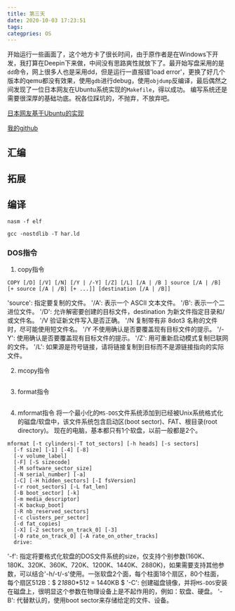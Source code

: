 ```yaml
---
title: 第三天
date: 2020-10-03 17:23:51
tags:
categpries: OS
---
```

开始运行一些画面了，这个地方卡了很长时间，由于原作者是在Windows下开发，我打算在Deepin下来做，中间没有思路爽性就放下了。最开始写盘采用的是`dd`命令，网上很多人也是采用dd，但是运行一直报错'load error'，更换了好几个版本的qemu都没有效果，使用`gdb`进行debug，使用`objdump`反编译，最后偶然之间发现了一位日本网友在Ubuntu系统实现的`Makefile`，得以成功。
编写系统还是需要很深厚的基础功底。祝各位踩坑的，不抛弃，不放弃吧。

<!-- more -->

[日本网友基于Ubuntu的实现](https://qiita.com/pollenjp/items/8fcb9573cdf2dc6e2668)

[我的github](https://github.com/wangwanchao/os_30day/tree/main)

## 汇编


## 拓展


## 编译
```
nasm -f elf
```

```
gcc -nostdlib -T har.ld
```

### DOS指令

1. copy指令
```
COPY [/D] [/V] [/N] [/Y | /-Y] [/Z] [/L] [/A | /B ] source [/A | /B] [+ source [/A | /B] [+ ...]] [destination [/A | /B]]
```
'source': 指定要复制的文件。
'/A': 表示一个 ASCII 文本文件。
'/B': 表示一个二进位文件。
'/D': 允许解密要创建的目标文件，destination 为新文件指定目录和/或文件名。
'/V 验证新文件写入是否正确。
'/N 复制带有非 8dot3 名称的文件时，尽可能使用短文件名。
'/Y 不使用确认是否要覆盖现有目标文件的提示。
'/-Y': 使用确认是否要覆盖现有目标文件的提示。
'/Z': 用可重新启动模式复制已联网的文件。
'/L': 如果源是符号链接，请将链接复制到目标而不是源链接指向的实际文件。

2. mcopy指令
```
```

3. format指令
```

```

4. mformat指令
将一个最小化的`MS-DOS`文件系统添加到已经被Unix系统格式化的磁盘/软盘中，该文件系统包含启动区(boot sector)、FAT、根目录(root directory)。
现在的电脑，基本都只有1个软盘，以前一般都是2个。
```
mformat [-t cylinders|-T tot_sectors] [-h heads] [-s sectors]
  [-f size] [-1] [-4] [-8]
  [-v volume_label]
  [-F] [-S sizecode]
  [-M software_sector_size]
  [-N serial_number] [-a]
  [-C] [-H hidden_sectors] [-I fsVersion]
  [-r root_sectors] [-L fat_len] 
  [-B boot_sector] [-k]
  [-m media_descriptor]
  [-K backup_boot]
  [-R nb_reserved_sectors]
  [-c clusters_per_sector]
  [-d fat_copies]
  [-X] [-2 sectors_on_track_0] [-3]
  [-0 rate_on_track_0] [-A rate_on_other_tracks]
  drive:
```
'-f': 指定将要格式化软盘的DOS文件系统的size，仅支持个别参数(160K、180K、320K、360K、720K、1200K、1440K、2880K)，如果需要支持其他参数，可以结合'-h/-t/-s'使用。一张软盘2个面，每个柱面18个扇区，80个柱面，每个扇区512B：$ 2*18*80*512 = 1440KB $
'-C': 创建磁盘镜像，并将`MS-DOS`安装在磁盘上，很明显这个参数在物理设备上是不起作用的，例如：软盘、硬盘。
'-B': 代替默认的，使用boot sector来存储给定的文件、设备。